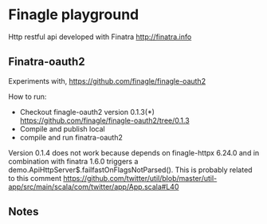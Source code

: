 # Finagle playground

Http restful api developed with Finatra http://finatra.info

## Finatra-oauth2

Experiments with, https://github.com/finagle/finagle-oauth2

How to run:

* Checkout finagle-oauth2 version 0.1.3(*) https://github.com/finagle/finagle-oauth2/tree/0.1.3
* Compile and publish local
* compile and run finatra-oauth2

Version 0.1.4 does not work because depends on finagle-httpx 6.24.0 and in combination with finatra 1.6.0
triggers a demo.ApiHttpServer$.failfastOnFlagsNotParsed(). This is probably related to this comment
https://github.com/twitter/util/blob/master/util-app/src/main/scala/com/twitter/app/App.scala#L40


## Notes




